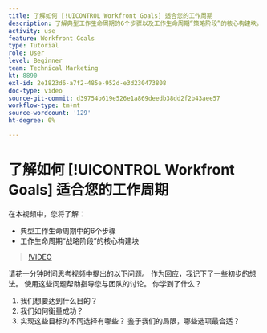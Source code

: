 ```yaml
---
title: 了解如何 [!UICONTROL Workfront Goals] 适合您的工作周期
description: 了解典型工作生命周期的6个步骤以及工作生命周期“策略阶段”的核心构建块。
activity: use
feature: Workfront Goals
type: Tutorial
role: User
level: Beginner
team: Technical Marketing
kt: 8890
exl-id: 2e1823d6-a7f2-485e-952d-e3d230473808
doc-type: video
source-git-commit: d39754b619e526e1a869deedb38dd2f2b43aee57
workflow-type: tm+mt
source-wordcount: '129'
ht-degree: 0%

---
```


# 了解如何 [!UICONTROL Workfront Goals] 适合您的工作周期

在本视频中，您将了解：

* 典型工作生命周期中的6个步骤
* 工作生命周期“战略阶段”的核心构建块

>[!VIDEO](https://video.tv.adobe.com/v/335184/?quality=12)

<!--
Your turn graphic
-->

请花一分钟时间思考视频中提出的以下问题。 作为回应，我记下了一些初步的想法。 使用这些问题帮助指导您与团队的讨论。 你学到了什么？

1. 我们想要达到什么目的？
1. 我们如何衡量成功？
1. 实现这些目标的不同选择有哪些？ 鉴于我们的局限，哪些选项最合适？
